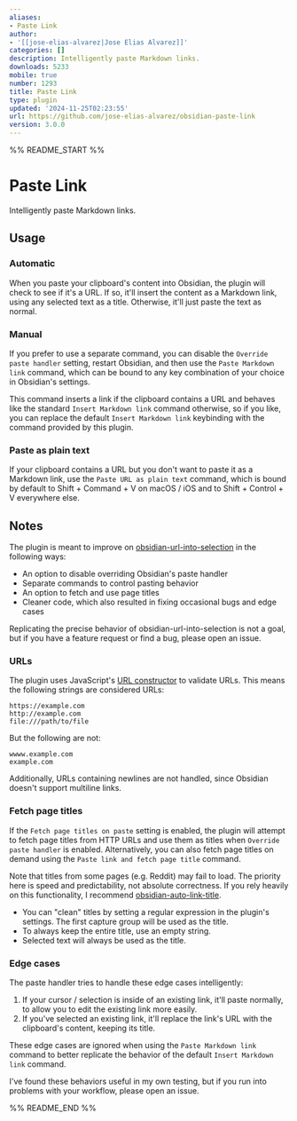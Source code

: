 ```yaml
---
aliases:
- Paste Link
author:
- '[[jose-elias-alvarez|Jose Elias Alvarez]]'
categories: []
description: Intelligently paste Markdown links.
downloads: 5233
mobile: true
number: 1293
title: Paste Link
type: plugin
updated: '2024-11-25T02:23:55'
url: https://github.com/jose-elias-alvarez/obsidian-paste-link
version: 3.0.0
---
```


%% README_START %%

# Paste Link

Intelligently paste Markdown links.

## Usage

### Automatic

When you paste your clipboard's content into Obsidian, the plugin will check to see if it's a URL. If so, it'll insert the content as a Markdown link, using any selected text as a title. Otherwise, it'll just paste the text as normal.

### Manual

If you prefer to use a separate command, you can disable the `Override paste handler` setting, restart Obsidian, and then use the `Paste Markdown link` command, which can be bound to any key combination of your choice in Obsidian's settings.

This command inserts a link if the clipboard contains a URL and behaves like the standard `Insert Markdown link` command otherwise, so if you like, you can replace the default `Insert Markdown link` keybinding with the command provided by this plugin.

### Paste as plain text

If your clipboard contains a URL but you don't want to paste it as a Markdown link, use the `Paste URL as plain text` command, which is bound by default to Shift + Command + V on macOS / iOS and to Shift + Control + V everywhere else.

## Notes

The plugin is meant to improve on [obsidian-url-into-selection](https://github.com/denolehov/obsidian-url-into-selection) in the following ways:

-   An option to disable overriding Obsidian's paste handler
-   Separate commands to control pasting behavior
-   An option to fetch and use page titles
-   Cleaner code, which also resulted in fixing occasional bugs and edge cases

Replicating the precise behavior of obsidian-url-into-selection is not a goal, but if you have a feature request or find a bug, please open an issue.

### URLs

The plugin uses JavaScript's [URL constructor](https://developer.mozilla.org/en-US/docs/Web/API/URL/URL) to validate URLs. This means the following strings are considered URLs:

```
https://example.com
http://example.com
file:///path/to/file
```

But the following are not:

```
wwww.example.com
example.com
```

Additionally, URLs containing newlines are not handled, since Obsidian doesn't support multiline links.

### Fetch page titles

If the `Fetch page titles on paste` setting is enabled, the plugin will attempt to fetch page titles from HTTP URLs and use them as titles when `Override paste handler` is enabled. Alternatively, you can also fetch page titles on demand using the `Paste link and fetch page title` command.

Note that titles from some pages (e.g. Reddit) may fail to load. The priority here is speed and predictability, not absolute correctness. If you rely heavily on this functionality, I recommend [obsidian-auto-link-title](https://github.com/zolrath/obsidian-auto-link-title).

-   You can "clean" titles by setting a regular expression in the plugin's settings. The first capture group will be used as the title.
-   To always keep the entire title, use an empty string.
-   Selected text will always be used as the title.

### Edge cases

The paste handler tries to handle these edge cases intelligently:

1. If your cursor / selection is inside of an existing link, it'll paste normally, to allow you to edit the existing link more easily.
2. If you've selected an existing link, it'll replace the link's URL with the clipboard's content, keeping its title.

These edge cases are ignored when using the `Paste Markdown link` command to better replicate the behavior of the default `Insert Markdown link` command.

I've found these behaviors useful in my own testing, but if you run into problems with your workflow, please open an issue.


%% README_END %%